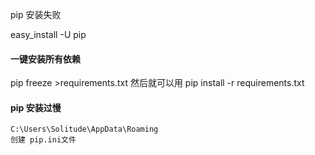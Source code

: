 pip 安装失败

easy_install -U pip

#### 一键安装所有依赖

pip freeze >requirements.txt
然后就可以用
pip install -r requirements.txt

#### pip 安装过慢

```
C:\Users\Solitude\AppData\Roaming
创建 pip.ini文件

```
